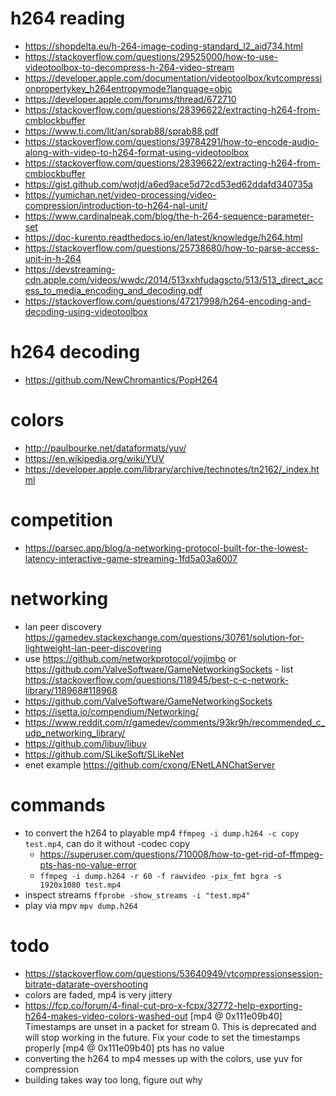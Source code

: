 # h264 reading
- https://shopdelta.eu/h-264-image-coding-standard_l2_aid734.html
- https://stackoverflow.com/questions/29525000/how-to-use-videotoolbox-to-decompress-h-264-video-stream
- https://developer.apple.com/documentation/videotoolbox/kvtcompressionpropertykey_h264entropymode?language=objc
- https://developer.apple.com/forums/thread/672710
- https://stackoverflow.com/questions/28396622/extracting-h264-from-cmblockbuffer
- https://www.ti.com/lit/an/sprab88/sprab88.pdf
- https://stackoverflow.com/questions/39784291/how-to-encode-audio-along-with-video-to-h264-format-using-videotoolbox
- https://stackoverflow.com/questions/28396622/extracting-h264-from-cmblockbuffer
- https://gist.github.com/wotjd/a6ed9ace5d72cd53ed62ddafd340735a
- https://yumichan.net/video-processing/video-compression/introduction-to-h264-nal-unit/
- https://www.cardinalpeak.com/blog/the-h-264-sequence-parameter-set
- https://doc-kurento.readthedocs.io/en/latest/knowledge/h264.html
- https://stackoverflow.com/questions/25738680/how-to-parse-access-unit-in-h-264
- https://devstreaming-cdn.apple.com/videos/wwdc/2014/513xxhfudagscto/513/513_direct_access_to_media_encoding_and_decoding.pdf
- https://stackoverflow.com/questions/47217998/h264-encoding-and-decoding-using-videotoolbox

# h264 decoding
- https://github.com/NewChromantics/PopH264

# colors
- http://paulbourke.net/dataformats/yuv/
- https://en.wikipedia.org/wiki/YUV
- https://developer.apple.com/library/archive/technotes/tn2162/_index.html

# competition
- https://parsec.app/blog/a-networking-protocol-built-for-the-lowest-latency-interactive-game-streaming-1fd5a03a6007

# networking
- lan peer discovery https://gamedev.stackexchange.com/questions/30761/solution-for-lightweight-lan-peer-discovering
- use https://github.com/networkprotocol/yojimbo or https://github.com/ValveSoftware/GameNetworkingSockets - list https://stackoverflow.com/questions/118945/best-c-c-network-library/118968#118968
- https://github.com/ValveSoftware/GameNetworkingSockets
- https://isetta.io/compendium/Networking/
- https://www.reddit.com/r/gamedev/comments/93kr9h/recommended_c_udp_networking_library/
- https://github.com/libuv/libuv
- https://github.com/SLikeSoft/SLikeNet
- enet example https://github.com/cxong/ENetLANChatServer

# commands
- to convert the h264 to playable mp4 `ffmpeg -i dump.h264 -c copy test.mp4`, can do it without -codec copy
    - https://superuser.com/questions/710008/how-to-get-rid-of-ffmpeg-pts-has-no-value-error
    - `ffmpeg -i dump.h264 -r 60 -f rawvideo -pix_fmt bgra -s 1920x1080 test.mp4`
- inspect streams `ffprobe -show_streams -i "test.mp4"`
- play via mpv `mpv dump.h264`

# todo
- https://stackoverflow.com/questions/53640949/vtcompressionsession-bitrate-datarate-overshooting
- colors are faded, mp4 is very jittery
- https://fcp.co/forum/4-final-cut-pro-x-fcpx/32772-help-exporting-h264-makes-video-colors-washed-out
[mp4 @ 0x111e09b40] Timestamps are unset in a packet for stream 0. This is deprecated and will stop working in the future. Fix your code to set the timestamps properly
[mp4 @ 0x111e09b40] pts has no value
- converting the h264 to mp4 messes up with the colors, use yuv for compression
- building takes way too long, figure out why
